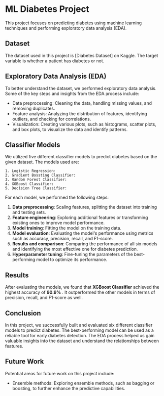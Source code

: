 # ML Diabetes Project

This project focuses on predicting diabetes using machine learning techniques and performing exploratory data analysis (EDA).

## Dataset

The dataset used in this project is [Diabetes Dataset] on Kaggle. The target variable is whether a patient has diabetes or not.

## Exploratory Data Analysis (EDA)

To better understand the dataset, we performed exploratory data analysis. Some of the key steps and insights from the EDA process include:

- Data preprocessing: Cleaning the data, handling missing values, and removing duplicates.
- Feature analysis: Analyzing the distribution of features, identifying outliers, and checking for correlations.
- Visualization: Creating various plots, such as histograms, scatter plots, and box plots, to visualize the data and identify patterns.

## Classifier Models

We utilized five different classifier models to predict diabetes based on the given dataset. The models used are:

```
1. Logistic Regression:
2. Gradient Bossting Classifier:
3. Random Forest Classifier: 
4. XGBoost Classifier: 
5. Decision Tree Classifier: 
```

For each model, we performed the following steps:

1. **Data preprocessing**: Scaling features, splitting the dataset into training and testing sets.
2. **Feature engineering**: Exploring additional features or transforming existing ones to improve model performance.
3. **Model training**: Fitting the model on the training data.
4. **Model evaluation**: Evaluating the model's performance using metrics such as accuracy, precision, recall, and F1-score.
5. **Results and comparison**: Comparing the performance of all six models and identifying the most effective one for diabetes prediction.
6. **Hyperparameter tuning**: Fine-tuning the parameters of the best-performing model to optimize its performance.

## Results

After evaluating the models, we found that **XGBoost Classifier** achieved the highest accuracy of **90.9%** . It outperformed the other models in terms of precision, recall, and F1-score as well.

## Conclusion

In this project, we successfully built and evaluated six different classifier models to predict diabetes. The best-performing model can be used as a reliable tool for early diabetes detection. The EDA process helped us gain valuable insights into the dataset and understand the relationships between features.

## Future Work

Potential areas for future work on this project include:

- Ensemble methods: Exploring ensemble methods, such as bagging or boosting, to further enhance the predictive capabilities.


